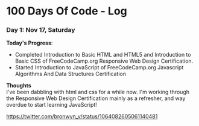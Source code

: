# 100 Days Of Code - Log

### Day 1: Nov 17, Saturday

**Today's Progress**:  
- Completed Introduction to Basic HTML and HTML5 and Introduction to Basic CSS
of FreeCodeCamp.org Responsive Web Design Certification.  
- Started Introduction to JavaScript of FreeCodeCamp.org Javascript Algorithms And Data Structures Certification

**Thoughts**  
I've been dabbling with html and css for a while now. I'm working through the Responsive Web Design Certification mainly as a refresher, and way overdue to start learning JavaScript!

https://twitter.com/bronwyn_v/status/1064082605061140481
